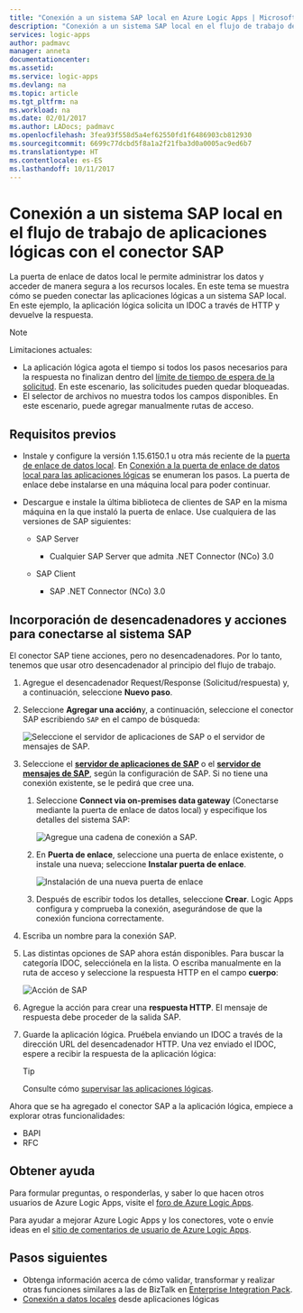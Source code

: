 ```yaml
---
title: "Conexión a un sistema SAP local en Azure Logic Apps | Microsoft Docs"
description: "Conexión a un sistema SAP local en el flujo de trabajo de aplicaciones lógicas a través de la puerta de enlace de datos local"
services: logic-apps
author: padmavc
manager: anneta
documentationcenter: 
ms.assetid: 
ms.service: logic-apps
ms.devlang: na
ms.topic: article
ms.tgt_pltfrm: na
ms.workload: na
ms.date: 02/01/2017
ms.author: LADocs; padmavc
ms.openlocfilehash: 3fea93f558d5a4ef62550fd1f6486903cb812930
ms.sourcegitcommit: 6699c77dcbd5f8a1a2f21fba3d0a0005ac9ed6b7
ms.translationtype: HT
ms.contentlocale: es-ES
ms.lasthandoff: 10/11/2017
---
```

# <a name="connect-to-an-on-premises-sap-system-from-logic-apps-with-the-sap-connector"></a>Conexión a un sistema SAP local en el flujo de trabajo de aplicaciones lógicas con el conector SAP 

La puerta de enlace de datos local le permite administrar los datos y acceder de manera segura a los recursos locales. En este tema se muestra cómo se pueden conectar las aplicaciones lógicas a un sistema SAP local. En este ejemplo, la aplicación lógica solicita un IDOC a través de HTTP y devuelve la respuesta.    

> [!NOTE]
> Limitaciones actuales: 
> - La aplicación lógica agota el tiempo si todos los pasos necesarios para la respuesta no finalizan dentro del [límite de tiempo de espera de la solicitud](./logic-apps-limits-and-config.md). En este escenario, las solicitudes pueden quedar bloqueadas. 
> - El selector de archivos no muestra todos los campos disponibles. En este escenario, puede agregar manualmente rutas de acceso.

## <a name="prerequisites"></a>Requisitos previos

- Instale y configure la versión 1.15.6150.1 u otra más reciente de la [puerta de enlace de datos local](https://www.microsoft.com/download/details.aspx?id=53127). En [Conexión a la puerta de enlace de datos local para las aplicaciones lógicas](http://aka.ms/logicapps-gateway) se enumeran los pasos. La puerta de enlace debe instalarse en una máquina local para poder continuar.

- Descargue e instale la última biblioteca de clientes de SAP en la misma máquina en la que instaló la puerta de enlace. Use cualquiera de las versiones de SAP siguientes: 
    - SAP Server
        - Cualquier SAP Server que admita .NET Connector (NCo) 3.0
 
    - SAP Client
        - SAP .NET Connector (NCo) 3.0

## <a name="add-triggers-and-actions-for-connecting-to-your-sap-system"></a>Incorporación de desencadenadores y acciones para conectarse al sistema SAP

El conector SAP tiene acciones, pero no desencadenadores. Por lo tanto, tenemos que usar otro desencadenador al principio del flujo de trabajo. 

1. Agregue el desencadenador Request/Response (Solicitud/respuesta) y, a continuación, seleccione **Nuevo paso**.

2. Seleccione **Agregar una acción**y, a continuación, seleccione el conector SAP escribiendo `SAP` en el campo de búsqueda:    

     ![Seleccione el servidor de aplicaciones de SAP o el servidor de mensajes de SAP.](media/logic-apps-using-sap-connector/sap-action.png)

3. Seleccione el [**servidor de aplicaciones de SAP**](https://wiki.scn.sap.com/wiki/display/ABAP/ABAP+Application+Server) o el [**servidor de mensajes de SAP**](http://help.sap.com/saphelp_nw70/helpdata/en/40/c235c15ab7468bb31599cc759179ef/frameset.htm), según la configuración de SAP. Si no tiene una conexión existente, se le pedirá que cree una.

   1. Seleccione **Connect via on-premises data gateway** (Conectarse mediante la puerta de enlace de datos local) y especifique los detalles del sistema SAP:   

       ![Agregue una cadena de conexión a SAP.](media/logic-apps-using-sap-connector/picture2.png)  

   2. En **Puerta de enlace**, seleccione una puerta de enlace existente, o instale una nueva; seleccione **Instalar puerta de enlace**.

        ![Instalación de una nueva puerta de enlace](media/logic-apps-using-sap-connector/install-gateway.png)
  
   3. Después de escribir todos los detalles, seleccione **Crear**. 
   Logic Apps configura y comprueba la conexión, asegurándose de que la conexión funciona correctamente.

4. Escriba un nombre para la conexión SAP.

5. Las distintas opciones de SAP ahora están disponibles. Para buscar la categoría IDOC, selecciónela en la lista. O escriba manualmente en la ruta de acceso y seleccione la respuesta HTTP en el campo **cuerpo**:

     ![Acción de SAP](media/logic-apps-using-sap-connector/picture3.png)

6. Agregue la acción para crear una **respuesta HTTP**. El mensaje de respuesta debe proceder de la salida SAP.

7. Guarde la aplicación lógica. Pruébela enviando un IDOC a través de la dirección URL del desencadenador HTTP. Una vez enviado el IDOC, espere a recibir la respuesta de la aplicación lógica:   

     > [!TIP]
     > Consulte cómo [supervisar las aplicaciones lógicas](../logic-apps/logic-apps-monitor-your-logic-apps.md).

Ahora que se ha agregado el conector SAP a la aplicación lógica, empiece a explorar otras funcionalidades:

- BAPI
- RFC

## <a name="get-help"></a>Obtener ayuda

Para formular preguntas, o responderlas, y saber lo que hacen otros usuarios de Azure Logic Apps, visite el [foro de Azure Logic Apps](https://social.msdn.microsoft.com/Forums/en-US/home?forum=azurelogicapps).

Para ayudar a mejorar Azure Logic Apps y los conectores, vote o envíe ideas en el [sitio de comentarios de usuario de Azure Logic Apps](http://aka.ms/logicapps-wish).

## <a name="next-steps"></a>Pasos siguientes

- Obtenga información acerca de cómo validar, transformar y realizar otras funciones similares a las de BizTalk en [Enterprise Integration Pack](../logic-apps/logic-apps-enterprise-integration-overview.md). 
- [Conexión a datos locales](../logic-apps/logic-apps-gateway-connection.md) desde aplicaciones lógicas
